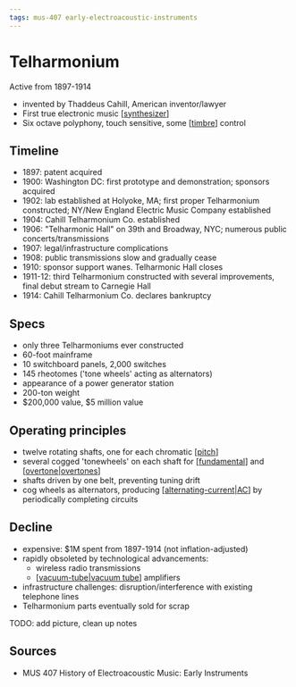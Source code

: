 ```yaml
---
tags: mus-407 early-electroacoustic-instruments
---
```


# Telharmonium

Active from 1897-1914

- invented by Thaddeus Cahill, American inventor/lawyer
- First true electronic music [[synthesizer]]
- Six octave polyphony, touch sensitive, some [[timbre]] control

## Timeline

- 1897: patent acquired
- 1900: Washington DC: first prototype and demonstration; sponsors acquired
- 1902: lab established at Holyoke, MA; first proper Telharmonium constructed; NY/New England Electric Music Company established
- 1904: Cahill Telharmonium Co. established
- 1906: "Telharmonic Hall" on 39th and Broadway, NYC; numerous public concerts/transmissions
- 1907: legal/infrastructure complications
- 1908: public transmissions slow and gradually cease
- 1910: sponsor support wanes. Telharmonic Hall closes
- 1911-12: third Telharmonium constructed with several improvements, final debut stream to Carnegie Hall
- 1914: Cahill Telharmonium Co. declares bankruptcy

## Specs

- only three Telharmoniums ever constructed
- 60-foot mainframe
- 10 switchboard panels, 2,000 switches
- 145 rheotomes ('tone wheels' acting as alternators)
- appearance of a power generator station
- 200-ton weight
- $200,000 value, $5 million value

## Operating principles

- twelve rotating shafts, one for each chromatic [[pitch]]
- several cogged 'tonewheels' on each shaft for [[fundamental]] and [[overtone|overtones]]
- shafts driven by one belt, preventing tuning drift
- cog wheels as alternators, producing [[alternating-current|AC]] by periodically completing circuits

## Decline

- expensive: $1M spent from 1897-1914 (not inflation-adjusted)
- rapidly obsoleted by technological advancements:
  - wireless radio transmissions
  - [[vacuum-tube|vacuum tube]] amplifiers
- infrastructure challenges: disruption/interference with existing telephone lines
- Telharmonium parts eventually sold for scrap

TODO: add picture, clean up notes

## Sources

- MUS 407 History of Electroacoustic Music: Early Instruments

[//begin]: # "Autogenerated link references for markdown compatibility"
[synthesizer]: synthesizer "Synthesizer"
[timbre]: timbre "Timbre"
[pitch]: pitch "Pitch"
[fundamental]: fundamental "Fundamental"
[overtone|overtones]: overtone "Overtone"
[alternating-current|AC]: alternating-current "Alternating Current"
[vacuum-tube|vacuum tube]: vacuum-tube "Vacuum Tube"
[//end]: # "Autogenerated link references"
